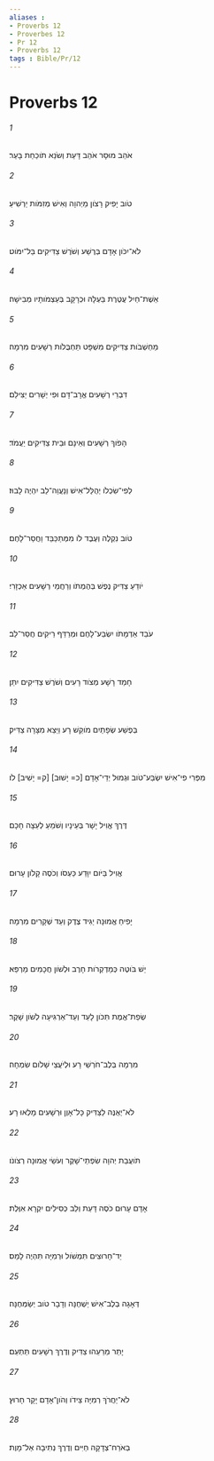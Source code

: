 ```yaml
---
aliases : 
- Proverbs 12
- Proverbes 12
- Pr 12
- Proverbs 12
tags : Bible/Pr/12
---
```


# Proverbs 12

###### 1
אֹהֵב מוּסָר אֹהֵב דָּעַת וְשֹׂנֵא תֹוכַחַת בָּעַר׃
###### 2
טֹוב יָפִיק רָצֹון מֵיְהוָה וְאִישׁ מְזִמֹּות יַרְשִׁיעַ׃
###### 3
לֹא־יִכֹּון אָדָם בְּרֶשַׁע וְשֹׁרֶשׁ צַדִּיקִים בַּל־יִמֹּוט׃
###### 4
אֵשֶׁת־חַיִל עֲטֶרֶת בַּעְלָהּ וּכְרָקָב בְּעַצְמֹותָיו מְבִישָׁה׃
###### 5
מַחְשְׁבֹות צַדִּיקִים מִשְׁפָּט תַּחְבֻּלֹות רְשָׁעִים מִרְמָה׃
###### 6
דִּבְרֵי רְשָׁעִים אֱרָב־דָּם וּפִי יְשָׁרִים יַצִּילֵם׃
###### 7
הָפֹוךְ רְשָׁעִים וְאֵינָם וּבֵית צַדִּיקִים יַעֲמֹד׃
###### 8
לְפִי־שִׂכְלֹו יְהֻלַּל־אִישׁ וְנַעֲוֵה־לֵב יִהְיֶה לָבוּז׃
###### 9
טֹוב נִקְלֶה וְעֶבֶד לֹו מִמְּתַכַּבֵּד וַחֲסַר־לָחֶם׃
###### 10
יֹודֵעַ צַדִּיק נֶפֶשׁ בְּהֶמְתֹּו וְרַחֲמֵי רְשָׁעִים אַכְזָרִי׃
###### 11
עֹבֵד אַדְמָתֹו יִשְׂבַּע־לָחֶם וּמְרַדֵּף רֵיקִים חֲסַר־לֵב׃
###### 12
חָמַד רָשָׁע מְצֹוד רָעִים וְשֹׁרֶשׁ צַדִּיקִים יִתֵּן׃
###### 13
בְּפֶשַׁע שְׂפָתַיִם מֹוקֵשׁ רָע וַיֵּצֵא מִצָּרָה צַדִּיק׃
###### 14
מִפְּרִי פִי־אִישׁ יִשְׂבַּע־טֹוב וּגְמוּל יְדֵי־אָדָם [כ= יָשׁוּב] [ק= יָשִׁיב] לֹו׃
###### 15
דֶּרֶךְ אֱוִיל יָשָׁר בְּעֵינָיו וְשֹׁמֵעַ לְעֵצָה חָכָם׃
###### 16
אֱוִיל בַּיֹּום יִוָּדַע כַּעְסֹו וְכֹסֶה קָלֹון עָרוּם׃
###### 17
יָפִיחַ אֱמוּנָה יַגִּיד צֶדֶק וְעֵד שְׁקָרִים מִרְמָה׃
###### 18
יֵשׁ בֹּוטֶה כְּמַדְקְרֹות חָרֶב וּלְשֹׁון חֲכָמִים מַרְפֵּא׃
###### 19
שְׂפַת־אֱמֶת תִּכֹּון לָעַד וְעַד־אַרְגִּיעָה לְשֹׁון שָׁקֶר׃
###### 20
מִרְמָה בְּלֶב־חֹרְשֵׁי רָע וּלְיֹעֲצֵי שָׁלֹום שִׂמְחָה׃
###### 21
לֹא־יְאֻנֶּה לַצַּדִּיק כָּל־אָוֶן וּרְשָׁעִים מָלְאוּ רָע׃
###### 22
תֹּועֲבַת יְהוָה שִׂפְתֵי־שָׁקֶר וְעֹשֵׂי אֱמוּנָה רְצֹונֹו׃
###### 23
אָדָם עָרוּם כֹּסֶה דָּעַת וְלֵב כְּסִילִים יִקְרָא אִוֶּלֶת׃
###### 24
יַד־חָרוּצִים תִּמְשֹׁול וּרְמִיָּה תִּהְיֶה לָמַס׃
###### 25
דְּאָגָה בְלֶב־אִישׁ יַשְׁחֶנָּה וְדָבָר טֹוב יְשַׂמְּחֶנָּה׃
###### 26
יָתֵר מֵרֵעֵהוּ צַדִּיק וְדֶרֶךְ רְשָׁעִים תַּתְעֵם׃
###### 27
לֹא־יַחֲרֹךְ רְמִיָּה צֵידֹו וְהֹון־אָדָם יָקָר חָרוּץ׃
###### 28
בְּאֹרַח־צְדָקָה חַיִּים וְדֶרֶךְ נְתִיבָה אַל־מָוֶת׃
